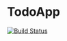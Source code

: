 # TodoApp

[![Build Status](https://travis-ci.org/sai109/todo-app.svg?branch=master)](https://travis-ci.org/sai109/todo-app)
